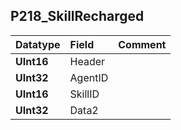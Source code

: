 ## P218\_SkillRecharged ##
| **Datatype** | **Field** | **Comment** |
|:-------------|:----------|:------------|
| **UInt16** | Header |  |
| **UInt32** | AgentID |  |
| **UInt16** | SkillID |  |
| **UInt32** | Data2 |  |